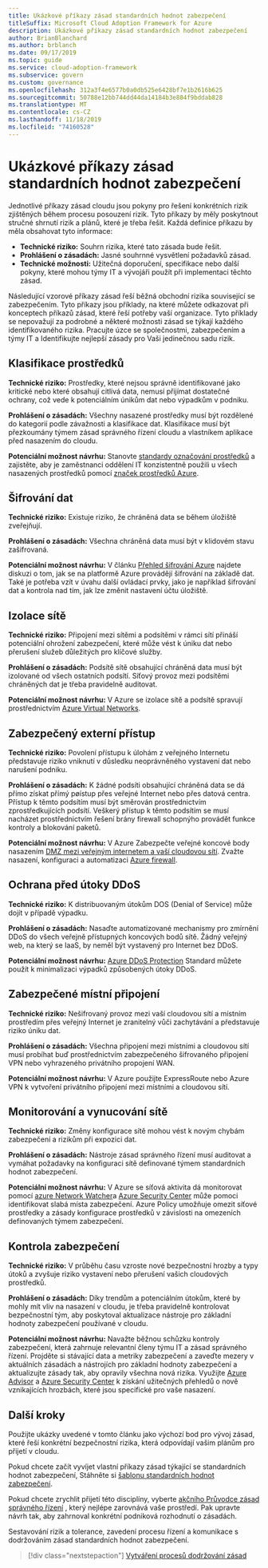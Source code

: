 ```yaml
---
title: Ukázkové příkazy zásad standardních hodnot zabezpečení
titleSuffix: Microsoft Cloud Adoption Framework for Azure
description: Ukázkové příkazy zásad standardních hodnot zabezpečení
author: BrianBlanchard
ms.author: brblanch
ms.date: 09/17/2019
ms.topic: guide
ms.service: cloud-adoption-framework
ms.subservice: govern
ms.custom: governance
ms.openlocfilehash: 312a3f4e6577b0a0db525e6428bf7e1b2616b625
ms.sourcegitcommit: 50788e12bb744dd44da14184b3e884f9bddab828
ms.translationtype: MT
ms.contentlocale: cs-CZ
ms.lasthandoff: 11/18/2019
ms.locfileid: "74160528"
---
```

# <a name="security-baseline-sample-policy-statements"></a>Ukázkové příkazy zásad standardních hodnot zabezpečení

Jednotlivé příkazy zásad cloudu jsou pokyny pro řešení konkrétních rizik zjištěných během procesu posouzení rizik. Tyto příkazy by měly poskytnout stručné shrnutí rizik a plánů, které je třeba řešit. Každá definice příkazu by měla obsahovat tyto informace:

- **Technické riziko:** Souhrn rizika, které tato zásada bude řešit.
- **Prohlášení o zásadách:** Jasné souhrnné vysvětlení požadavků zásad.
- **Technické možnosti:** Užitečná doporučení, specifikace nebo další pokyny, které mohou týmy IT a vývojáři použít při implementaci těchto zásad.

Následující vzorové příkazy zásad řeší běžná obchodní rizika související se zabezpečením. Tyto příkazy jsou příklady, na které můžete odkazovat při konceptech příkazů zásad, které řeší potřeby vaší organizace. Tyto příklady se nepovažují za podrobné a některé možnosti zásad se týkají každého identifikovaného rizika. Pracujte úzce se společnostmi, zabezpečením a týmy IT a Identifikujte nejlepší zásady pro Vaši jedinečnou sadu rizik.

## <a name="asset-classification"></a>Klasifikace prostředků

**Technické riziko:** Prostředky, které nejsou správně identifikované jako kritické nebo které obsahují citlivá data, nemusí přijímat dostatečné ochrany, což vede k potenciálním únikům dat nebo výpadkům v podniku.

**Prohlášení o zásadách:** Všechny nasazené prostředky musí být rozdělené do kategorií podle závažnosti a klasifikace dat. Klasifikace musí být přezkoumány týmem zásad správného řízení cloudu a vlastníkem aplikace před nasazením do cloudu.

**Potenciální možnost návrhu:** Stanovte [standardy označování prostředků](../../decision-guides/resource-tagging/index.md) a zajistěte, aby je zaměstnanci oddělení IT konzistentně použili u všech nasazených prostředků pomocí [značek prostředků Azure](https://docs.microsoft.com/azure/azure-resource-manager/resource-group-using-tags).

## <a name="data-encryption"></a>Šifrování dat

**Technické riziko:** Existuje riziko, že chráněná data se během úložiště zveřejňují.

**Prohlášení o zásadách:** Všechna chráněná data musí být v klidovém stavu zašifrovaná.

**Potenciální možnost návrhu:** V článku [Přehled šifrování Azure](https://docs.microsoft.com/azure/security/security-azure-encryption-overview) najdete diskuzi o tom, jak se na platformě Azure provádějí šifrování na základě dat. Také je potřeba vzít v úvahu další ovládací prvky, jako je například šifrování dat a kontrola nad tím, jak lze změnit nastavení účtu úložiště.

## <a name="network-isolation"></a>Izolace sítě

**Technické riziko:** Připojení mezi sítěmi a podsítěmi v rámci sítí přináší potenciální ohrožení zabezpečení, které může vést k úniku dat nebo přerušení služeb důležitých pro klíčové služby.

**Prohlášení o zásadách:** Podsítě sítě obsahující chráněná data musí být izolované od všech ostatních podsítí. Síťový provoz mezi podsítěmi chráněných dat je třeba pravidelně auditovat.

**Potenciální možnost návrhu:** V Azure se izolace sítě a podsítě spravují prostřednictvím [Azure Virtual Networks](https://docs.microsoft.com/azure/virtual-network/virtual-networks-overview).

## <a name="secure-external-access"></a>Zabezpečený externí přístup

**Technické riziko:** Povolení přístupu k úlohám z veřejného Internetu představuje riziko vniknutí v důsledku neoprávněného vystavení dat nebo narušení podniku.

**Prohlášení o zásadách:** K žádné podsíti obsahující chráněná data se dá přímo získat přímý pøístup přes veřejné Internet nebo přes datová centra. Přístup k těmto podsítím musí být směrován prostřednictvím zprostředkujících podsítí. Veškerý přístup k těmto podsítím se musí nacházet prostřednictvím řešení brány firewall schopnýho provádět funkce kontroly a blokování paketů.

**Potenciální možnost návrhu:** V Azure Zabezpečte veřejné koncové body nasazením [DMZ mezi veřejným internetem a vaší cloudovou sítí](https://docs.microsoft.com/azure/architecture/reference-architectures/dmz/secure-vnet-dmz?toc=https://docs.microsoft.com/azure/cloud-adoption-framework/toc.json&bc=https://docs.microsoft.com/azure/cloud-adoption-framework/_bread/toc.json). Zvažte nasazení, konfiguraci a automatizaci [Azure firewall](https://docs.microsoft.com/azure/firewall).

## <a name="ddos-protection"></a>Ochrana před útoky DDoS

**Technické riziko:** K distribuovaným útokům DOS (Denial of Service) může dojít v případě výpadku.

**Prohlášení o zásadách:** Nasaďte automatizované mechanismy pro zmírnění DDoS do všech veřejně přístupných koncových bodů sítě. Žádný veřejný web, na který se IaaS, by neměl být vystavený pro Internet bez DDoS.

**Potenciální možnost návrhu:** [Azure DDoS Protection](https://docs.microsoft.com/azure/virtual-network/ddos-protection-overview) Standard můžete použít k minimalizaci výpadků způsobených útoky DDoS.

## <a name="secure-on-premises-connectivity"></a>Zabezpečené místní připojení

**Technické riziko:** Nešifrovaný provoz mezi vaší cloudovou sítí a místním prostředím přes veřejný Internet je zranitelný vůči zachytávání a představuje riziko úniku dat.

**Prohlášení o zásadách:** Všechna připojení mezi místními a cloudovou sítí musí probíhat buď prostřednictvím zabezpečeného šifrovaného připojení VPN nebo vyhrazeného privátního propojení WAN.

**Potenciální možnost návrhu:** V Azure použijte ExpressRoute nebo Azure VPN k vytvoření privátního připojení mezi místními a cloudovou sítí.

## <a name="network-monitoring-and-enforcement"></a>Monitorování a vynucování sítě

**Technické riziko:** Změny konfigurace sítě mohou vést k novým chybám zabezpečení a rizikům při expozici dat.

**Prohlášení o zásadách:** Nástroje zásad správného řízení musí auditovat a vymáhat požadavky na konfiguraci sítě definované týmem standardních hodnot zabezpečení.

**Potenciální možnost návrhu:** V Azure se síťová aktivita dá monitorovat pomocí [azure Network Watcher](https://docs.microsoft.com/azure/network-watcher/network-watcher-monitoring-overview)a [Azure Security Center](https://docs.microsoft.com/azure/security-center/security-center-network-recommendations) může pomoci identifikovat slabá místa zabezpečení. Azure Policy umožňuje omezit síťové prostředky a zásady konfigurace prostředků v závislosti na omezeních definovaných týmem zabezpečení.

## <a name="security-review"></a>Kontrola zabezpečení

**Technické riziko:** V průběhu času vzroste nové bezpečnostní hrozby a typy útoků a zvyšuje riziko vystavení nebo přerušení vašich cloudových prostředků.

**Prohlášení o zásadách:** Díky trendům a potenciálním útokům, které by mohly mít vliv na nasazení v cloudu, je třeba pravidelně kontrolovat bezpečnostní tým, aby poskytoval aktualizace nástroje pro základní hodnoty zabezpečení používané v cloudu.

**Potenciální možnost návrhu:** Navažte běžnou schůzku kontroly zabezpečení, která zahrnuje relevantní členy týmu IT a zásad správného řízení. Projděte si stávající data a metriky zabezpečení a zaveďte mezery v aktuálních zásadách a nástrojích pro základní hodnoty zabezpečení a aktualizujte zásady tak, aby opravily všechna nová rizika. Využijte [Azure Advisor](https://docs.microsoft.com/azure/advisor/advisor-overview) a [Azure Security Center](https://docs.microsoft.com/azure/security-center/security-center-intro) k získání užitečných přehledů o nově vznikajících hrozbách, které jsou specifické pro vaše nasazení.

## <a name="next-steps"></a>Další kroky

Použijte ukázky uvedené v tomto článku jako výchozí bod pro vývoj zásad, které řeší konkrétní bezpečnostní rizika, která odpovídají vašim plánům pro přijetí v cloudu.

Pokud chcete začít vyvíjet vlastní příkazy zásad týkající se standardních hodnot zabezpečení, Stáhněte si [šablonu standardních hodnot zabezpečení](./template.md).

Pokud chcete zrychlit přijetí této disciplíny, vyberte [akčního Průvodce zásad správného řízení](../guides/index.md) , který nejlépe zarovnává vaše prostředí. Pak upravte návrh tak, aby zahrnoval konkrétní podniková rozhodnutí o zásadách.

Sestavování rizik a tolerance, zavedení procesu řízení a komunikace s dodržováním zásad standardních hodnot zabezpečení.

> [!div class="nextstepaction"]
> [Vytváření procesů dodržování zásad](./compliance-processes.md)
